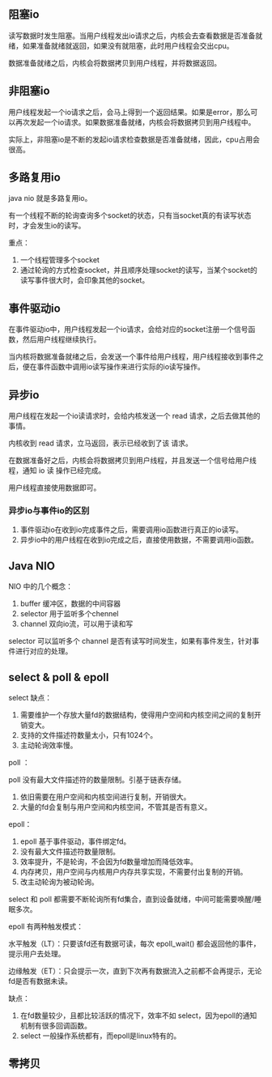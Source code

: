 阻塞io
----

读写数据时发生阻塞。当用户线程发出io请求之后，内核会去查看数据是否准备就绪，如果准备就绪就返回，如果没有就阻塞，此时用户线程会交出cpu。

数据准备就绪之后，内核会将数据拷贝到用户线程，并将数据返回。

非阻塞io
-----

用户线程发起一个io请求之后，会马上得到一个返回结果。如果是error，那么可以再次发起一个io请求。如果数据准备就绪，内核会将数据拷贝到用户线程中。

实际上，非阻塞io是不断的发起io请求检查数据是否准备就绪，因此，cpu占用会很高。

多路复用io
------

java nio 就是多路复用io。

有一个线程不断的轮询查询多个socket的状态，只有当socket真的有读写状态时，才会发生io的读写。

重点：

1. 一个线程管理多个socket
2. 通过轮询的方式检查socket，并且顺序处理socket的读写，当某个socket的读写事件很大时，会印象其他的socket。

事件驱动io
------

在事件驱动io中，用户线程发起一个io请求，会给对应的socket注册一个信号函数，然后用户线程继续执行。

当内核将数据准备就绪之后，会发送一个事件给用户线程，用户线程接收到事件之后，便在事件函数中调用io读写操作来进行实际的io读写操作。

异步io
----

用户线程在发起一个io读请求时，会给内核发送一个 read 请求，之后去做其他的事情。

内核收到 read 请求，立马返回，表示已经收到了该 请求。

在数据准备好之后，内核会将数据拷贝到用户线程，并且发送一个信号给用户线程，通知 io 读 操作已经完成。

用户线程直接使用数据即可。

### 异步io与事件io的区别

1. 事件驱动io在收到io完成事件之后，需要调用io函数进行真正的io读写。
2. 异步io中的用户线程在收到io完成之后，直接使用数据，不需要调用io函数。

Java NIO
--------

NIO 中的几个概念：

1. buffer 缓冲区，数据的中间容器
2. selector 用于监听多个chennel
3. channel 双向io流，可以用于读和写

selector 可以监听多个 channel 是否有读写时间发生，如果有事件发生，针对事件进行对应的处理。

select & poll & epoll
---------------------

select 缺点：

1. 需要维护一个存放大量fd的数据结构，使得用户空间和内核空间之间的复制开销变大。
2. 支持的文件描述符数量太小，只有1024个。
3. 主动轮询效率慢。

poll ：

poll 没有最大文件描述符的数量限制。引基于链表存储。

1. 依旧需要在用户空间和内核空间进行复制，开销很大。
2. 大量的fd会复制与用户空间和内核空间，不管其是否有意义。

epoll：

1. epoll 基于事件驱动，事件绑定fd。
2. 没有最大文件描述符数量限制。
3. 效率提升，不是轮询，不会因为fd数量增加而降低效率。
4. 内存拷贝，用户空间与内核用户内存共享实现，不需要付出复制的开销。
5. 改主动轮询为被动轮询。

select 和 poll 都需要不断轮询所有fd集合，直到设备就绪，中间可能需要唤醒/睡眠多次。

epoll 有两种触发模式：

水平触发（LT）：只要该fd还有数据可读，每次 epoll\_wait() 都会返回他的事件，提示用户去处理。

边缘触发（ET）：只会提示一次，直到下次再有数据流入之前都不会再提示，无论fd是否有数据未读。

缺点：

1. 在fd数量较少，且都比较活跃的情况下，效率不如 select，因为epoll的通知机制有很多回调函数。
2. select 一般操作系统都有，而epoll是linux特有的。

零拷贝
---